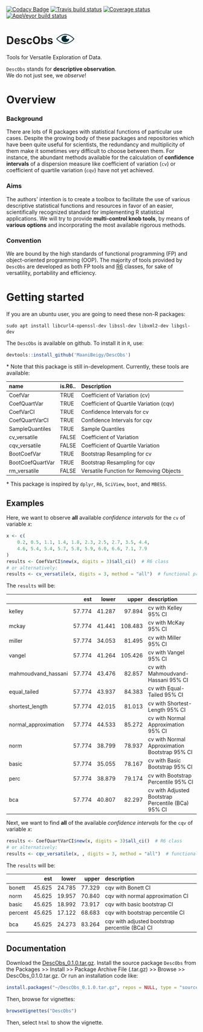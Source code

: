 [![Codacy Badge](https://api.codacy.com/project/badge/Grade/2f85c171e8704e4f8c52887640e3b037)](https://app.codacy.com/app/MaaniBeigy/DescObs?utm_source=github.com&utm_medium=referral&utm_content=MaaniBeigy/DescObs&utm_campaign=Badge_Grade_Settings)
[![Travis build status](https://travis-ci.org/MaaniBeigy/DescObs.svg?branch=master)](https://travis-ci.org/MaaniBeigy/DescObs)
[![Coverage status](https://codecov.io/gh/MaaniBeigy/DescObs/branch/master/graph/badge.svg)](https://codecov.io/github/MaaniBeigy/DescObs?branch=master)
[![AppVeyor build status](https://ci.appveyor.com/api/projects/status/github/MaaniBeigy/DescObs?branch=master&svg=true)](https://ci.appveyor.com/project/MaaniBeigy/DescObs)     

# DescObs ![DescObs](eye.png)
Tools for Versatile Exploration of Data.   

`DescObs` stands for **descriptive observation**.    
We do not just see, we *observe*!   

# Overview   

### Background    

There are lots of R packages with statistical functions of particular use cases.
Despite the growing body of these packages and repositories which have been
quite useful for scientists, the redundancy and multiplicity of them
make it sometimes very difficult to choose between them. For instance, the 
abundant methods available for the calculation of **confidence intervals** of a 
dispersion measure like coefficient of variation (`cv`) or coefficient of quartile variation (`cqv`) have not yet achieved.    

### Aims    

The authors' intention is to create a toolbox to facilitate the use of various 
descriptive statistical functions and resources in favor of an easier, 
scientifically recognized standard for implementing R statistical applications. 
We will try to provide **multi-control knob tools**, by means of 
**various options** and incorporating the most available rigorous methods.   

### Convention       

We are bound by the high standards of functional programming (FP) and object-oriented programming (OOP). The majority of tools provided by `DescObs` are developed as both FP tools and [R6](https://github.com/r-lib/R6) classes, for sake of versatility, portability and efficiency.

# Getting started    

If you are an ubuntu user, you are going to need these non-R packages:    
```linux
sudo apt install libcurl4-openssl-dev libssl-dev libxml2-dev libgsl-dev   
```   

The `DescObs` is available on github. To install it in `R`, use:    

```r
devtools::install_github('MaaniBeigy/DescObs')  
```
\* Note that this package is still in-development. Currently, these tools are
available:     

|name             |is.R6.. |Description                             |
|:----------------|:-------|:---------------------------------------|
|CoefVar          |TRUE    |Coefficient of Variation (cv)           |
|CoefQuartVar     |TRUE    |Coefficient of Quartile Variation (cqv) |
|CoefVarCI        |TRUE    |Confidence Intervals for cv             |
|CoefQuartVarCI   |TRUE    |Confidence Intervals for cqv            |
|SampleQuantiles  |TRUE    |Sample Quantiles                        |
|cv_versatile     |FALSE   |Coefficient of Variation                |
|cqv_versatile    |FALSE   |Coefficient of Quartile Variation       |
|BootCoefVar      |TRUE    |Bootstrap Resampling for cv             |
|BootCoefQuartVar |TRUE    |Bootstrap Resampling for cqv            |
|rm_versatile     |FALSE   |Versatile Function for Removing Objects |




\* This package is inspired by `dplyr`, `R6`, `SciView`, `boot`, and `MBESS`.    

## Examples    

Here, we want to observe **all** available *confidence intervals* for the `cv` 
of variable *x*:     
```r
x <- c(
    0.2, 0.5, 1.1, 1.4, 1.8, 2.3, 2.5, 2.7, 3.5, 4.4,
    4.6, 5.4, 5.4, 5.7, 5.8, 5.9, 6.0, 6.6, 7.1, 7.9
)
results <- CoefVarCI$new(x, digits = 3)$all_ci()  # R6 class
# or alternatively: 
results <- cv_versatile(x, digits = 3, method = "all")  # functional programming
```
The `results` will be:    

|                     |    est|  lower|   upper|description                                        |
|:--------------------|------:|------:|-------:|:--------------------------------------------------|
|kelley               | 57.774| 41.287|  97.894|cv with Kelley 95% CI                              |
|mckay                | 57.774| 41.441| 108.483|cv with McKay 95% CI                               |
|miller               | 57.774| 34.053|  81.495|cv with Miller 95% CI                              |
|vangel               | 57.774| 41.264| 105.426|cv with Vangel 95% CI                              |
|mahmoudvand_hassani  | 57.774| 43.476|  82.857|cv with Mahmoudvand-Hassani 95% CI                 |
|equal_tailed         | 57.774| 43.937|  84.383|cv with Equal-Tailed 95% CI                        |
|shortest_length      | 57.774| 42.015|  81.013|cv with Shortest-Length 95% CI                     |
|normal_approximation | 57.774| 44.533|  85.272|cv with Normal Approximation 95% CI                |
|norm                 | 57.774| 38.799|  78.937|cv with Normal Approximation Bootstrap 95% CI      |
|basic                | 57.774| 35.055|  78.167|cv with Basic Bootstrap 95% CI                     |
|perc                 | 57.774| 38.879|  79.174|cv with Bootstrap Percentile 95% CI                |
|bca                  | 57.774| 40.807|  82.297|cv with Adjusted Bootstrap Percentile (BCa) 95% CI |

Next, we want to find **all** of the available *confidence intervals* for the `cqv` of variable *x*:  

```r
results <- CoefQuartVarCI$new(x, digits = 3)$all_ci()  # R6 class
# or alternatively:
results <- cqv_versatile(x, , digits = 3, method = "all")  # functional programming

```
The `results` will be:   

|        |    est|  lower|  upper|description                                     |
|:-------|------:|------:|------:|:-----------------------------------------------|
|bonett  | 45.625| 24.785| 77.329|cqv with Bonett CI                              |
|norm    | 45.625| 19.957| 70.840|cqv with normal approximation CI                |
|basic   | 45.625| 18.992| 73.917|cqv with basic bootstrap CI                     |
|percent | 45.625| 17.122| 68.683|cqv with bootstrap percentile CI                |
|bca     | 45.625| 24.273| 83.264|cqv with adjusted bootstrap percentile (BCa) CI |

## Documentation    

Download the [DescObs_0.1.0.tar.gz](
https://github.com/MaaniBeigy/DescObs/raw/master/DescObs_0.1.0.tar.gz). Install the source package `DescObs` from the Packages >> Install >> Package Archive 
File (.tar.gz) >> Browse >> DescObs_0.1.0.tar.gz. Or run an installation code like:     
```r
install.packages("~/DescObs_0.1.0.tar.gz", repos = NULL, type = "source")
```
Then, browse for vignettes:

```r
browseVignettes("DescObs")
```
Then, select `html` to show the vignette.
